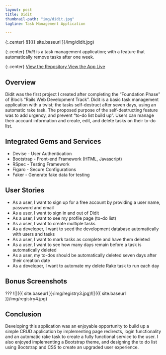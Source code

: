 ```yaml
---
layout: post
title: Didit
thumbnail-path: "img/didit.jpg"
tagline: Task Management Application

---
```

{:.center}
![]({{ site.baseurl }}/img/didit.jpg)

{:.center}
_Didit_ is a task management application; with a feature that automatically remove tasks after one week. 

{:.center}
<a href="https://github.com/comfortcode/didit" target="_blank" class="button">View the Repository
  <i class="fa fa-fw fa-github"></i>
</a>
<a href="https://github.com/comfortcode/registry" target="_blank" class="button">View the App Live
  <i class="fa fa-fw fa-external-link-square"></i>
</a>

## Overview
Didit was the first project I created after completing the “Foundation Phase” of Bloc’s “Rails Web Development Track”. Didit is a basic task management application with a twist; the tasks self-destruct after seven days, using an automatic rake task. The proposed purpose of the self-destructing feature was to add urgency, and prevent “to-do list build up”. Users can manage their account information and create, edit, and delete tasks on their to-do list.
  
## Integrated Gems and Services
* Devise - User Authentication
* Bootstrap - Front-end Framework (HTML, Javascript)
* RSpec - Testing Framework
* Figaro - Secure Configurations
* Faker - Generate fake data for testing

## User Stories
* As a user, I want to sign up for a free account by providing a user name, password and email
* As a user, I want to sign in and out of Didit
* As a user, I want to see my profile page (to-do list)
* As a user, I want to create multiple tasks
* As a developer, I want to seed the development database automatically with users and tasks
* As a user, I want to mark tasks as complete and have them deleted
* As a user, I want to see how many days remain before a task is automatically deleted	
* As a user, my to-dos should be automatically deleted seven days after their creation date
* As a developer, I want to automate my delete Rake task to run each day

## Bonus Screenshots
???
![]({{ site.baseurl }}/img/registry3.jpg)![]({{ site.baseurl }}/img/registry4.jpg)

## Conclusion
Developing this application was an enjoyable opportunity to build up a simple CRUD application by implementing page redirects, login functionality and an automatic rake task to create a fully functional service to the user. I also enjoyed implementing a Bootstrap theme, and designing the to do list using Bootstrap and CSS to create an upgraded user experience. 